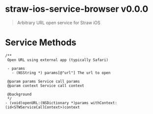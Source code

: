 # straw-ios-service-browser v0.0.0

> Arbitrary URL open service for Straw iOS

# Service Methods

```
/**
 Open URL using external app (typically Safari)

 - params
   - (NSString *) params[@"url"] The url to open

 @param params Service call params
 @param context Service call context

 @background
 */
- (void)openURL:(NSDictionary *)params withContext:(id<STWServiceCallContext>)context
```
